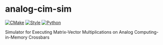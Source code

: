# analog-cim-sim
[![CMake](https://github.com/rpelke/analog-cim-sim/actions/workflows/cmake.yml/badge.svg)](https://github.com/rpelke/analog-cim-sim/actions/workflows/cmake.yml)
[![Style](https://github.com/rpelke/analog-cim-sim/actions/workflows/style.yml/badge.svg)](https://github.com/rpelke/analog-cim-sim/actions/workflows/style.yml)
[![Python](https://github.com/rpelke/analog-cim-sim/actions/workflows/python.yml/badge.svg)](https://github.com/rpelke/analog-cim-sim/actions/workflows/python.yml)

Simulator for Executing Matrix-Vector Multiplications on Analog Computing-in-Memory Crossbars
